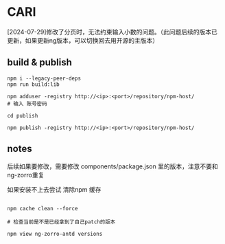 # CARI

[2024-07-29]修改了分页时，无法约束输入小数的问题。（此问题后续的版本已更新，如果更新ng版本，可以切换回去用开源的主版本）

## build & publish

```
npm i --legacy-peer-deps
npm run build:lib

npm adduser -registry http://<ip>:<port>/repository/npm-host/
# 输入 账号密码

cd publish

npm publish -registry http://<ip>:<port>/repository/npm-host/

```

## notes 

后续如果要修改，需要修改 components/package.json 里的版本，注意不要和ng-zorro重复

如果安装不上去尝试 清除npm 缓存

```

npm cache clean --force

# 检查当前是不是已经拿到了自己patch的版本

npm view ng-zorro-antd versions

```